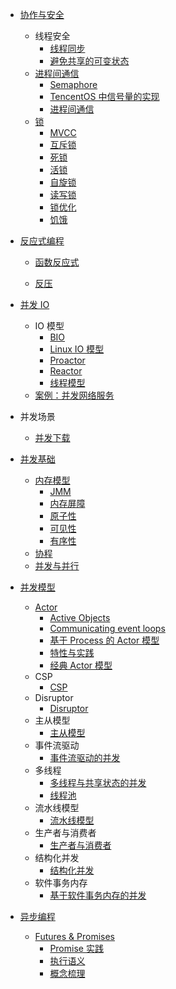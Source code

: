   - [协作与安全](/协作与安全/README.md)
    - 线程安全
      - [线程同步](/协作与安全/线程安全/线程同步.md)
      - [避免共享的可变状态](/协作与安全/线程安全/避免共享的可变状态.md)
    - [进程间通信](/协作与安全/进程间通信/README.md)
      - [Semaphore](/协作与安全/进程间通信/Semaphore.md)
      - [TencentOS 中信号量的实现](/协作与安全/进程间通信/TencentOS%20中信号量的实现.md)
      - [进程间通信](/协作与安全/进程间通信/进程间通信.md)
    - [锁](/协作与安全/锁/README.md)
      - [MVCC](/协作与安全/锁/MVCC.md)
      - [互斥锁](/协作与安全/锁/互斥锁.md)
      - [死锁](/协作与安全/锁/死锁.md)
      - [活锁](/协作与安全/锁/活锁.md)
      - [自旋锁](/协作与安全/锁/自旋锁.md)
      - [读写锁](/协作与安全/锁/读写锁.md)
      - [锁优化](/协作与安全/锁/锁优化.md)
      - [饥饿](/协作与安全/锁/饥饿.md)
  - [反应式编程](/反应式编程/README.md)
    - [函数反应式](/反应式编程/函数反应式/README.md)
      
    - [反压](/反应式编程/反压.md)
  - [并发 IO](/并发%20IO/README.md)
    - IO 模型
      - [BIO](/并发%20IO/IO%20模型/BIO.md)
      - [Linux IO 模型](/并发%20IO/IO%20模型/Linux%20IO%20模型.md)
      - [Proactor](/并发%20IO/IO%20模型/Proactor.md)
      - [Reactor](/并发%20IO/IO%20模型/Reactor.md)
      - [线程模型](/并发%20IO/IO%20模型/线程模型.md)
    - [案例：并发网络服务](/并发%20IO/案例：并发网络服务/README.md)
      
  - 并发场景
    - [并发下载](/并发场景/并发下载.md)
  - [并发基础](/并发基础/README.md)
    - [内存模型](/并发基础/内存模型/README.md)
      - [JMM](/并发基础/内存模型/JMM.md)
      - [内存屏障](/并发基础/内存模型/内存屏障.md)
      - [原子性](/并发基础/内存模型/原子性.md)
      - [可见性](/并发基础/内存模型/可见性.md)
      - [有序性](/并发基础/内存模型/有序性.md)
    - [协程](/并发基础/协程.md)
    - [并发与并行](/并发基础/并发与并行.md)
  - [并发模型](/并发模型/README.md)
    - [Actor](/并发模型/Actor/README.md)
      - [Active Objects](/并发模型/Actor/Active%20Objects.md)
      - [Communicating event loops](/并发模型/Actor/Communicating%20event-loops.md)
      - [基于 Process 的 Actor 模型](/并发模型/Actor/基于%20Process%20的%20Actor%20模型.md)
      - [特性与实践](/并发模型/Actor/特性与实践.md)
      - [经典 Actor 模型](/并发模型/Actor/经典%20Actor%20模型.md)
    - CSP
      - [CSP](/并发模型/CSP/CSP.md)
    - Disruptor
      - [Disruptor](/并发模型/Disruptor/Disruptor.md)
    - 主从模型
      - [主从模型](/并发模型/主从模型/主从模型.md)
    - 事件流驱动
      - [事件流驱动的并发](/并发模型/事件流驱动/事件流驱动的并发.md)
    - 多线程
      - [多线程与共享状态的并发](/并发模型/多线程/多线程与共享状态的并发.md)
      - [线程池](/并发模型/多线程/线程池.md)
    - 流水线模型
      - [流水线模型](/并发模型/流水线模型/流水线模型.md)
    - 生产者与消费者
      - [生产者与消费者](/并发模型/生产者与消费者/生产者与消费者.md)
    - 结构化并发
      - [结构化并发](/并发模型/结构化并发/结构化并发.md)
    - 软件事务内存
      - [基于软件事务内存的并发](/并发模型/软件事务内存/基于软件事务内存的并发.md)
  - [异步编程](/异步编程/README.md)
    - [Futures & Promises](/异步编程/Futures%20&%20Promises/README.md)
      - [Promise 实践](/异步编程/Futures%20&%20Promises/Promise%20实践.md)
      - [执行语义](/异步编程/Futures%20&%20Promises/执行语义.md)
      - [概念梳理](/异步编程/Futures%20&%20Promises/概念梳理.md)